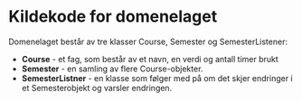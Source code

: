 # Kildekode for domenelaget

Domenelaget består av tre klasser Course, Semester og SemesterListener:

- **Course** - et fag, som består av et navn, en verdi og antall timer brukt
- **Semester** - en samling av flere Course-objekter.
- **SemesterListner** - en klasse som følger med på om det skjer endringer i et Semesterobjekt og varsler endringen. 